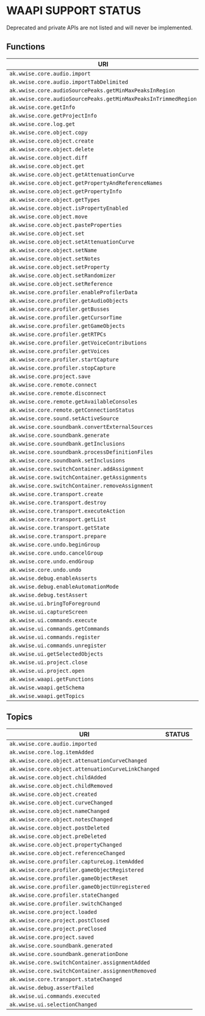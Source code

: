 # WAAPI SUPPORT STATUS

Deprecated and private APIs are not listed and will never be implemented.

## Functions

| URI                                                            | STATUS |
| -------------------------------------------------------------- | ------ |
| `ak.wwise.core.audio.import`                                   |        |
| `ak.wwise.core.audio.importTabDelimited`                       |        |
| `ak.wwise.core.audioSourcePeaks.getMinMaxPeaksInRegion`        |        |
| `ak.wwise.core.audioSourcePeaks.getMinMaxPeaksInTrimmedRegion` |        |
| `ak.wwise.core.getInfo`                                        |        |
| `ak.wwise.core.getProjectInfo`                                 |        |
| `ak.wwise.core.log.get`                                        |        |
| `ak.wwise.core.object.copy`                                    |        |
| `ak.wwise.core.object.create`                                  |        |
| `ak.wwise.core.object.delete`                                  |        |
| `ak.wwise.core.object.diff`                                    |        |
| `ak.wwise.core.object.get`                                     |        |
| `ak.wwise.core.object.getAttenuationCurve`                     |        |
| `ak.wwise.core.object.getPropertyAndReferenceNames`            |        |
| `ak.wwise.core.object.getPropertyInfo`                         |        |
| `ak.wwise.core.object.getTypes`                                |        |
| `ak.wwise.core.object.isPropertyEnabled`                       |        |
| `ak.wwise.core.object.move`                                    |        |
| `ak.wwise.core.object.pasteProperties`                         |        |
| `ak.wwise.core.object.set`                                     |        |
| `ak.wwise.core.object.setAttenuationCurve`                     |        |
| `ak.wwise.core.object.setName`                                 |        |
| `ak.wwise.core.object.setNotes`                                |        |
| `ak.wwise.core.object.setProperty`                             |        |
| `ak.wwise.core.object.setRandomizer`                           |        |
| `ak.wwise.core.object.setReference`                            |        |
| `ak.wwise.core.profiler.enableProfilerData`                    |        |
| `ak.wwise.core.profiler.getAudioObjects`                       |        |
| `ak.wwise.core.profiler.getBusses`                             |        |
| `ak.wwise.core.profiler.getCursorTime`                         |        |
| `ak.wwise.core.profiler.getGameObjects`                        |        |
| `ak.wwise.core.profiler.getRTPCs`                              |        |
| `ak.wwise.core.profiler.getVoiceContributions`                 |        |
| `ak.wwise.core.profiler.getVoices`                             |        |
| `ak.wwise.core.profiler.startCapture`                          |        |
| `ak.wwise.core.profiler.stopCapture`                           |        |
| `ak.wwise.core.project.save`                                   |        |
| `ak.wwise.core.remote.connect`                                 |        |
| `ak.wwise.core.remote.disconnect`                              |        |
| `ak.wwise.core.remote.getAvailableConsoles`                    |        |
| `ak.wwise.core.remote.getConnectionStatus`                     |        |
| `ak.wwise.core.sound.setActiveSource`                          |        |
| `ak.wwise.core.soundbank.convertExternalSources`               |        |
| `ak.wwise.core.soundbank.generate`                             |        |
| `ak.wwise.core.soundbank.getInclusions`                        |        |
| `ak.wwise.core.soundbank.processDefinitionFiles`               |        |
| `ak.wwise.core.soundbank.setInclusions`                        |        |
| `ak.wwise.core.switchContainer.addAssignment`                  |        |
| `ak.wwise.core.switchContainer.getAssignments`                 |        |
| `ak.wwise.core.switchContainer.removeAssignment`               |        |
| `ak.wwise.core.transport.create`                               |        |
| `ak.wwise.core.transport.destroy`                              |        |
| `ak.wwise.core.transport.executeAction`                        |        |
| `ak.wwise.core.transport.getList`                              |        |
| `ak.wwise.core.transport.getState`                             |        |
| `ak.wwise.core.transport.prepare`                              |        |
| `ak.wwise.core.undo.beginGroup`                                |        |
| `ak.wwise.core.undo.cancelGroup`                               |        |
| `ak.wwise.core.undo.endGroup`                                  |        |
| `ak.wwise.core.undo.undo`                                      |        |
| `ak.wwise.debug.enableAsserts`                                 |        |
| `ak.wwise.debug.enableAutomationMode`                          |        |
| `ak.wwise.debug.testAssert`                                    |        |
| `ak.wwise.ui.bringToForeground`                                |        |
| `ak.wwise.ui.captureScreen`                                    |        |
| `ak.wwise.ui.commands.execute`                                 |        |
| `ak.wwise.ui.commands.getCommands`                             |        |
| `ak.wwise.ui.commands.register`                                |        |
| `ak.wwise.ui.commands.unregister`                              |        |
| `ak.wwise.ui.getSelectedObjects`                               |        |
| `ak.wwise.ui.project.close`                                    |        |
| `ak.wwise.ui.project.open`                                     |        |
| `ak.wwise.waapi.getFunctions`                                  |        |
| `ak.wwise.waapi.getSchema`                                     |        |
| `ak.wwise.waapi.getTopics`                                     |        |

## Topics

| URI                                                | STATUS |
| -------------------------------------------------- | ------ |
| `ak.wwise.core.audio.imported`                     |        |
| `ak.wwise.core.log.itemAdded`                      |        |
| `ak.wwise.core.object.attenuationCurveChanged`     |        |
| `ak.wwise.core.object.attenuationCurveLinkChanged` |        |
| `ak.wwise.core.object.childAdded`                  |        |
| `ak.wwise.core.object.childRemoved`                |        |
| `ak.wwise.core.object.created`                     |        |
| `ak.wwise.core.object.curveChanged`                |        |
| `ak.wwise.core.object.nameChanged`                 |        |
| `ak.wwise.core.object.notesChanged`                |        |
| `ak.wwise.core.object.postDeleted`                 |        |
| `ak.wwise.core.object.preDeleted`                  |        |
| `ak.wwise.core.object.propertyChanged`             |        |
| `ak.wwise.core.object.referenceChanged`            |        |
| `ak.wwise.core.profiler.captureLog.itemAdded`      |        |
| `ak.wwise.core.profiler.gameObjectRegistered`      |        |
| `ak.wwise.core.profiler.gameObjectReset`           |        |
| `ak.wwise.core.profiler.gameObjectUnregistered`    |        |
| `ak.wwise.core.profiler.stateChanged`              |        |
| `ak.wwise.core.profiler.switchChanged`             |        |
| `ak.wwise.core.project.loaded`                     |        |
| `ak.wwise.core.project.postClosed`                 |        |
| `ak.wwise.core.project.preClosed`                  |        |
| `ak.wwise.core.project.saved`                      |        |
| `ak.wwise.core.soundbank.generated`                |        |
| `ak.wwise.core.soundbank.generationDone`           |        |
| `ak.wwise.core.switchContainer.assignmentAdded`    |        |
| `ak.wwise.core.switchContainer.assignmentRemoved`  |        |
| `ak.wwise.core.transport.stateChanged`             |        |
| `ak.wwise.debug.assertFailed`                      |        |
| `ak.wwise.ui.commands.executed`                    |        |
| `ak.wwise.ui.selectionChanged`                     |        |
